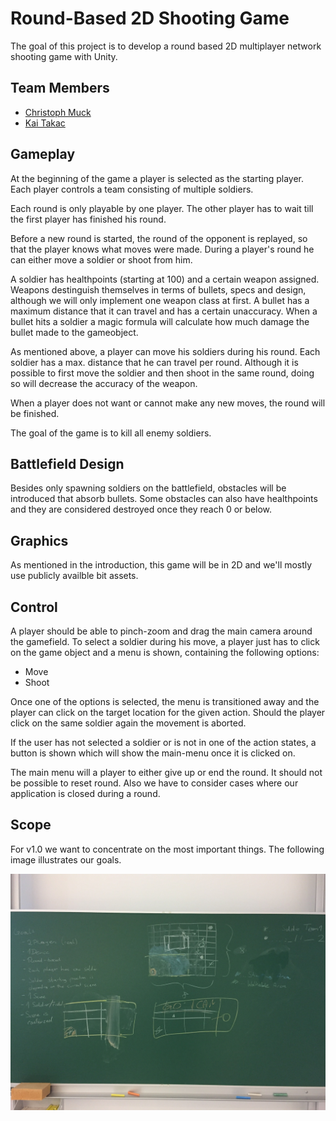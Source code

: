 # Round-Based 2D Shooting Game

The goal of this project is to develop a round based 2D multiplayer network shooting game with Unity.

## Team Members

- [Christoph Muck](https://github.com/D4Muck)
- [Kai Takac](https://github.com/Ka0o0)

## Gameplay

At the beginning of the game a player is selected as the starting player.
Each player controls a team consisting of multiple soldiers.

Each round is only playable by one player.
The other player has to wait till the first player has finished his round.

Before a new round is started, the round of the opponent is replayed, so that the player knows what moves were made.
During a player's round he can either move a soldier or shoot from him.

A soldier has healthpoints (starting at 100) and a certain weapon assigned.
Weapons destinguish themselves in terms of bullets, specs and design, although we will only implement one weapon class at first.
A bullet has a maximum distance that it can travel and has a certain unaccuracy.
When a bullet hits a soldier a magic formula will calculate how much damage the bullet made to the gameobject.

As mentioned above, a player can move his soldiers during his round.
Each soldier has a max. distance that he can travel per round. 
Although it is possible to first move the soldier and then shoot in the same round, doing so will decrease the accuracy of the weapon.

When a player does not want or cannot make any new moves, the round will be finished.

The goal of the game is to kill all enemy soldiers.

## Battlefield Design

Besides only spawning soldiers on the battlefield, obstacles will be introduced that absorb bullets. 
Some obstacles can also have healthpoints and they are considered destroyed once they reach 0 or below.

## Graphics

As mentioned in the introduction, this game will be in 2D and we'll mostly use publicly availble bit assets.

## Control

A player should be able to pinch-zoom and drag the main camera around the gamefield.
To select a soldier during his move, a player just has to click on the game object and a menu is shown, containing the following options:

- Move
- Shoot

Once one of the options is selected, the menu is transitioned away and the player can click on the target location for the given action.
Should the player click on the same soldier again the movement is aborted.

If the user has not selected a soldier or is not in one of the action states, a button is shown which will show the main-menu once it is clicked on.

The main menu will a player to either give up or end the round.
It should not be possible to reset round.
Also we have to consider cases where our application is closed during a round.

## Scope

For v1.0 we want to concentrate on the most important things. 
The following image illustrates our goals.

![](doc/images/2d_gameplay.jpg)